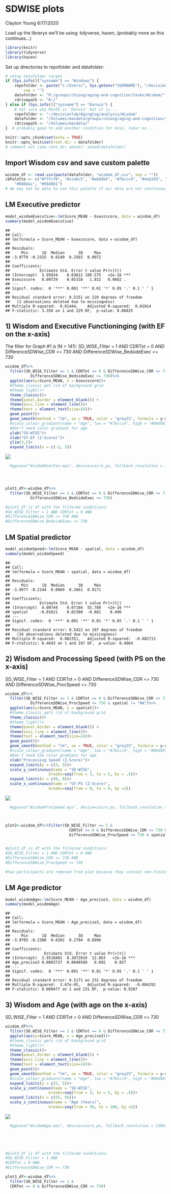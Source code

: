 ---
---
# SDWISE plots
Clayton Young
6/17/2020

Load up the librarys we’ll be using: tidyverse, haven, (probably more as
this continues…)

``` r
library(knitr)
library(tidyverse)
library(haven)
```

Set up directories to repofolder and datafolder:

``` r
# setup datafolder target
if (Sys.info()["sysname"] == "Windows") {
    repofolder <- paste("C:/Users/", Sys.getenv("USERNAME"), "/decisionlab/AgingCog/analysis/Wisdom",
        sep = "")
    datafolder <- "R:/groups/chiong/aging-and-cognition/tasks/Wisdom/"
    rdrivepath <- "R:/"
} else if (Sys.info()["sysname"] == "Darwin") {
    # not sure why MacOS is 'Darwin' but it is...
    repofolder <- "~/decisionlab/AgingCog/analysis/Wisdom"
    datafolder <- "/Volumes/macdata/groups/chiong/aging-and-cognition/tasks/Wisdom/"
    rdrivepath <- "/Volumes/macdata/"
}  # probably good to add another condition for Unix, later on...

knitr::opts_chunk$set(echo = TRUE)
knitr::opts_knit$set(root.dir = datafolder)
# comment out (see root.dir above): setwd(datafolder)
```

## Import Wisdom csv and save custom palette

``` r
wisdom_df <- read.csv(paste(datafolder, "wisdom_df.csv", sep = ""))
cbPalette <- c("#f7fcf0", "#ccebc5", "#a8ddb5", "#7bccc4", "#4eb3d3", "#2b8cbe",
    "#0868ac", "#084081")
# We may not be able to use this palette if our data are not continuous...
```

## LM Executive predictor

``` r
model_wisdomExecutive<-lm(Score_MEAN ~ bsexzscore, data = wisdom_df)
summary(model_wisdomExecutive)
```

    ## 
    ## Call:
    ## lm(formula = Score_MEAN ~ bsexzscore, data = wisdom_df)
    ## 
    ## Residuals:
    ##     Min      1Q  Median      3Q     Max 
    ## -3.9770 -0.2325  0.0149  0.2583  0.9072 
    ## 
    ## Coefficients:
    ##             Estimate Std. Error t value Pr(>|t|)    
    ## (Intercept)  3.95834    0.03612 109.575   <2e-16 ***
    ## bsexzscore   0.09729    0.05310   1.832   0.0682 .  
    ## ---
    ## Signif. codes:  0 '***' 0.001 '**' 0.01 '*' 0.05 '.' 0.1 ' ' 1
    ## 
    ## Residual standard error: 0.5151 on 229 degrees of freedom
    ##   (2 observations deleted due to missingness)
    ## Multiple R-squared:  0.01444,    Adjusted R-squared:  0.01014 
    ## F-statistic: 3.356 on 1 and 229 DF,  p-value: 0.06825

## 1\) Wisdom and Executive Functioninging (with EF on the x-axis)

The filter for Graph \#1 is (N = 141): SD\_WISE\_Filter = 1 AND CDRTot =
0 AND DifferenceSDWise\_CDR \<= 730 AND DifferenceSDWise\_BedsideExec
\<= 730

``` r
wisdom_df%>%
  filter(SD_WISE_Filter == 1 & CDRTot == 0 & DifferenceSDWise_CDR <= 730 &
           DifferenceSDWise_BedsideExec <= 730)%>%
  ggplot(aes(y=Score_MEAN, x = bsexzscore))+
  #theme_classic get rid of background grid
  #theme_light()+
  theme_classic()+
  theme(panel.border = element_blank()) + 
  theme(axis.line = element_line())+
  theme(text = element_text(size=24))+
  geom_point()+
  geom_smooth(method = "lm", se = TRUE, color = "grey25", formula = y~x)+
  #scale_colour_gradient(name = "Age", low = "#7bccc4", high = "#084081")+
  #don't need color gradient for age
  ylab("SD-WISE")+
  xlab("Gf-EF (Z-Score)")+
  ylim(3,5)+
  expand_limits(x = c(-2, 2))
```

![](SDWise_Plots_files/figure-gfm/unnamed-chunk-5-1.png)<!-- -->

``` r
  #ggsave("WisdomExecFxn.eps", device=cairo_ps, fallback_resolution = 1200)




plot1_df<-wisdom_df%>%
  filter(SD_WISE_Filter == 1 & CDRTot == 0 & DifferenceSDWise_CDR <= 730 &
           DifferenceSDWise_BedsideExec <= 730)

#plot2_df is df with the filtered conditions: 
#SD_WISE_Filter = 1 AND CDRTot = 0 AND 
#DifferenceSDWise_CDR <= 730 AND 
#DifferenceSDWise_BedsideExec <= 730
```

## LM Spatial predictor

``` r
model_wisdomSpeed<-lm(Score_MEAN ~ spatial, data = wisdom_df)
summary(model_wisdomSpeed)
```

    ## 
    ## Call:
    ## lm(formula = Score_MEAN ~ spatial, data = wisdom_df)
    ## 
    ## Residuals:
    ##     Min      1Q  Median      3Q     Max 
    ## -3.9977 -0.2144  0.0069  0.2661  0.9171 
    ## 
    ## Coefficients:
    ##             Estimate Std. Error t value Pr(>|t|)    
    ## (Intercept)  4.00744    0.07184  55.780   <2e-16 ***
    ## spatial     -0.01621    0.02380  -0.681    0.496    
    ## ---
    ## Signif. codes:  0 '***' 0.001 '**' 0.01 '*' 0.05 '.' 0.1 ' ' 1
    ## 
    ## Residual standard error: 0.5422 on 197 degrees of freedom
    ##   (34 observations deleted due to missingness)
    ## Multiple R-squared:  0.002351,   Adjusted R-squared:  -0.002713 
    ## F-statistic: 0.4643 on 1 and 197 DF,  p-value: 0.4964

## 2\) Wisdom and Processing Speed (with PS on the x-axis)

SD\_WISE\_Filter = 1 AND CDRTot = 0 AND DifferenceSDWise\_CDR \<= 730
AND DifferenceSDWise\_ProcSpeed \<= 730

``` r
wisdom_df%>%
  filter(SD_WISE_Filter == 1 & CDRTot == 0 & DifferenceSDWise_CDR <= 730 &
           DifferenceSDWise_ProcSpeed <= 730 & spatial != "NA")%>%
  ggplot(aes(y=Score_MEAN, x = spatial))+
  #theme_classic gets rid of background grid
  theme_classic()+
  #theme_light()+
  theme(panel.border = element_blank()) + 
  theme(axis.line = element_line())+
  theme(text = element_text(size=24))+
  geom_point()+
  geom_smooth(method = "lm", se = TRUE, color = "grey25", formula = y~x)+
  #scale_colour_gradient(name = "Age", low = "#7bccc4", high = "#084081")+
  #don't need the color gradient for age
  xlab("Processing Speed (Z-Score)")+
  expand_limits(y = c(3, 5))+
  scale_y_continuous(name = "SD-WISE",
                   breaks=seq(from = 3, to = 5, by = .5))+
  expand_limits(x = c(0, 8))+
  scale_x_continuous(name = "Gf-PS (Z-Score)",
                   breaks=seq(from = 0, to = 8, by =2))
```

![](SDWise_Plots_files/figure-gfm/unnamed-chunk-7-1.png)<!-- -->

``` r
  #ggsave("WisdomProcSpeed.eps", device=cairo_ps, fallback_resolution = 1200)



plot2<-wisdom_df%>%filter(SD_WISE_Filter == 1 & 
                            CDRTot == 0 & DifferenceSDWise_CDR <= 730 &
                            DifferenceSDWise_ProcSpeed <= 730 & spatial != "NA")


#plot2_df is df with the filtered conditions: 
#SD_WISE_Filter = 1 AND CDRTot = 0 AND
#DifferenceSDWise_CDR <= 730 AND
#DifferenceSDWise_ProcSpeed <= 730

#two participants are removed from plot because they contain non-finite numbers
```

## LM Age predictor

``` r
model_wisdomAge<-lm(Score_MEAN ~ Age_precise3, data = wisdom_df)
summary(model_wisdomAge)
```

    ## 
    ## Call:
    ## lm(formula = Score_MEAN ~ Age_precise3, data = wisdom_df)
    ## 
    ## Residuals:
    ##     Min      1Q  Median      3Q     Max 
    ## -3.9765 -0.2308  0.0202  0.2704  0.8996 
    ## 
    ## Coefficients:
    ##               Estimate Std. Error t value Pr(>|t|)    
    ## (Intercept)  3.9516801  0.3072019  12.863   <2e-16 ***
    ## Age_precise3 0.0003737  0.0040589   0.092    0.927    
    ## ---
    ## Signif. codes:  0 '***' 0.001 '**' 0.01 '*' 0.05 '.' 0.1 ' ' 1
    ## 
    ## Residual standard error: 0.5171 on 231 degrees of freedom
    ## Multiple R-squared:  3.67e-05,   Adjusted R-squared:  -0.004292 
    ## F-statistic: 0.008477 on 1 and 231 DF,  p-value: 0.9267

## 3\) Wisdom and Age (with age on the x-axis)

SD\_WISE\_Filter = 1 AND CDRTot = 0 AND DifferenceSDWise\_CDR \<= 730

``` r
wisdom_df%>%
  filter(SD_WISE_Filter == 1 & CDRTot == 0 & DifferenceSDWise_CDR <= 730)%>%
  ggplot(aes(y=Score_MEAN, x = Age_precise3))+
  #theme_classic gets rid of background grid
  #theme_light()+
  theme_classic()+
  theme(panel.border = element_blank()) + 
  theme(axis.line = element_line())+
  theme(text = element_text(size=24))+
  geom_point()+
  geom_smooth(method = "lm", se = TRUE, color = "grey25", formula = y~x)+
  #scale_colour_gradient(name = "Age", low = "#7bccc4", high = "#084081")+
  expand_limits(y = c(3, 5))+
  scale_y_continuous(name = "SD-WISE",
                   breaks=seq(from = 3, to = 5, by = .5))+
  expand_limits(x = c(55, 95))+
  scale_x_continuous(name = "Age (Years)",
                   breaks=seq(from = 50, to = 100, by =5))
```

![](SDWise_Plots_files/figure-gfm/unnamed-chunk-9-1.png)<!-- -->

``` r
  #ggsave("WisdomAge.eps", device=cairo_ps, fallback_resolution = 1200)


  
  

#plot3_df is df with the filtered conditions: 
#SD_WISE_Filter = 1 AND 
#CDRTot = 0 AND 
#DifferenceSDWise_CDR <= 730

plot3_df<-wisdom_df%>%
  filter(SD_WISE_Filter == 1 & 
  CDRTot == 0 & DifferenceSDWise_CDR <= 730)
```
